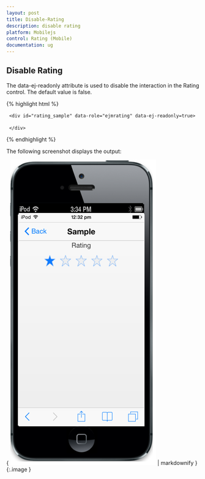 ```yaml
---
layout: post
title: Disable-Rating
description: disable rating
platform: Mobilejs
control: Rating (Mobile)
documentation: ug
---
```


## Disable Rating

The data-ej-readonly attribute is used to disable the interaction in the Rating control.  The default value is false.



{% highlight html %}



     <div id="rating_sample" data-role="ejmrating" data-ej-readonly=true>

     </div> 



{% endhighlight %}

The following screenshot displays the output:                        

{ ![](Disable-Rating_images/Disable-Rating_img1.png) | markdownify }
{:.image }


